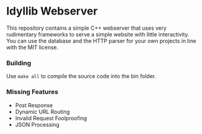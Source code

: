 # Idyllib Webserver

This repository contains a simple C++ webserver that uses very rudimentary frameworks to serve a simple website with little interactivity.
You can use the database and the HTTP parser for your own projects in line with the MIT license.

### Building
Use `make all` to compile the source code into the bin folder.

### Missing Features

* Post Response
* Dynamic URL Routing
* Invalid Request Foolproofing
* JSON Processing

